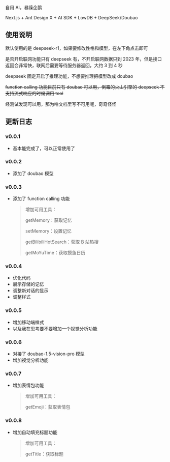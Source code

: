 自用 AI，暴躁企鹅

Next.js + Ant Design X + AI SDK + LowDB + DeepSeek/Doubao

## 使用说明

默认使用的是 deepseek-r1，如果要修改性格和模型，在左下角点击即可

是否开启联网功能只有 deepseek 有，不开启联网数据只到 2023 年，但是接口返回会非常快，联网后需要等待服务器返回，大约 3 到 4 秒

deepseek 固定开启了推理功能，不想要推理把模型改成 doubao

~~function calling 功能目前只有 doubao 可以用，倒霉的火山引擎的 deepseek 不支持流式响应的时候调用 tool~~

经测试发现可以用，那为啥文档里写不可用呢，奇奇怪怪

## 更新日志

### v0.0.1

- 基本能完成了，可以正常使用了

### v0.0.2

- 添加了 doubao 模型

### v0.0.3

- 添加了 function calling 功能

  > 增加可用工具：
  >
  > getMemory：获取记忆
  >
  > setMemory：设置记忆
  >
  > getBilibiliHotSearch：获取 B 站热搜
  >
  > getMoYuTime：获取摸鱼日历

### v0.0.4

- 优化代码
- 展示存储的记忆
- 调整新对话的显示
- 调整样式

### v0.0.5

- 增加移动端样式
- 以及我在思考要不要增加一个视觉分析功能

### v0.0.6

- 对接了 doubao-1.5-vision-pro 模型
- 增加视觉分析功能

### v0.0.7

- 增加表情包功能

  > 增加可用工具：
  >
  > getEmoji：获取表情包

### v0.0.8

- 增加自动填充标题功能

  > 增加可用工具：
  >
  > getTitle：获取标题
